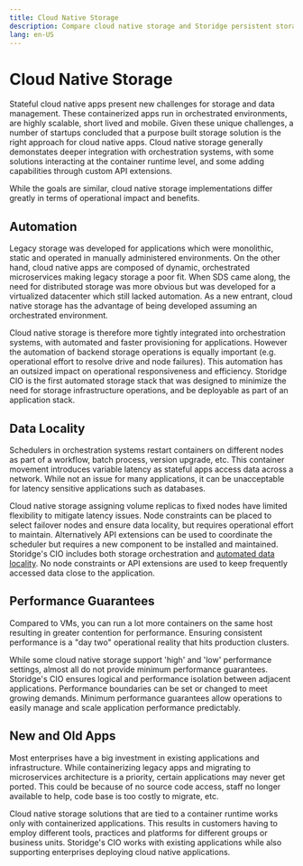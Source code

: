 ```yaml
---
title: Cloud Native Storage
description: Compare cloud native storage and Storidge persistent storage for containers
lang: en-US
---
```


# Cloud Native Storage

Stateful cloud native apps present new challenges for storage and data management. These containerized apps run in orchestrated environments, are highly scalable, short lived and mobile. Given these unique challenges, a number of startups concluded that a purpose built storage solution is the right approach for cloud native apps. Cloud native storage generally demonstates deeper integration with orchestration systems, with some solutions interacting at the container runtime level, and some adding capabilities through custom API extensions.

While the goals are similar, cloud native storage implementations differ greatly in terms of operational impact and benefits.

## Automation
Legacy storage was developed for applications which were monolithic, static and operated in manually administered environments. On the other hand, cloud native apps are composed of dynamic, orchestrated microservices making legacy storage a poor fit. When SDS came along, the need for distributed storage was more obvious but was developed for a virtualized datacenter which still lacked automation. As a new entrant, cloud native storage has the advantage of being developed assuming an orchestrated environment.

Cloud native storage is therefore more tightly integrated into orchestration systems, with automated and faster provisioning for applications. However the automation of backend storage operations is equally important (e.g. operational effort to resolve drive and node failures). This automation has an outsized impact on operational responsiveness and efficiency. Storidge CIO is the first automated storage stack that was designed to minimize the need for storage infrastructure operations, and be deployable as part of an application stack.

## Data Locality

Schedulers in orchestration systems restart containers on different nodes as part of a workflow, batch process, version upgrade, etc. This container movement introduces variable latency as stateful apps access data across a network. While not an issue for many applications, it can be unacceptable for latency sensitive applications such as databases.

Cloud native storage assigning volume replicas to fixed nodes have limited flexibility to mitigate latency issues. Node constraints can be placed to select failover nodes and ensure data locality, but requires operational effort to maintain. Alternatively API extensions can be used to coordinate the scheduler but requires a new component to be installed and maintained. Storidge's CIO includes both storage orchestration and [automated data locality](https://storidge.com/blog/effortless-data-locality-with-storidge/). No node constraints or API extensions are used to keep frequently accessed data close to the application.

## Performance Guarantees

Compared to VMs, you can run a lot more containers on the same host resulting in greater contention for performance. Ensuring consistent performance is a "day two" operational reality that hits production clusters.

While some cloud native storage support 'high' and 'low' performance settings, almost all do not provide minimum performance guarantees. Storidge's CIO ensures logical and performance isolation between adjacent applications. Performance boundaries can be set or changed to meet growing demands. Minimum performance guarantees allow operations to easily manage and scale application performance predictably.

## New and Old Apps

Most enterprises have a big investment in existing applications and infrastructure. While containerizing legacy apps and migrating to microservices architecture is a priority, certain applications may never get ported. This could be because of no source code access, staff no longer available to help, code base is too costly to migrate, etc.

Cloud native storage solutions that are tied to a container runtime works only with containerized applications. This results in customers having to employ different tools, practices and platforms for different groups or business units. Storidge's CIO works with existing applications while also supporting enterprises deploying cloud native applications.

